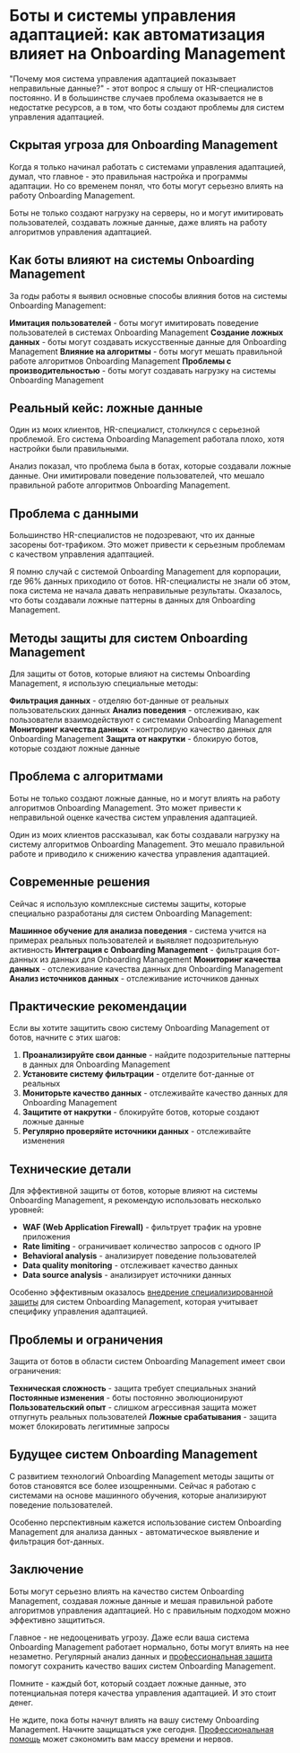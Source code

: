 # Боты и системы управления адаптацией: как автоматизация влияет на Onboarding Management

"Почему моя система управления адаптацией показывает неправильные данные?" - этот вопрос я слышу от HR-специалистов постоянно. И в большинстве случаев проблема оказывается не в недостатке ресурсов, а в том, что боты создают проблемы для систем управления адаптацией.

## Скрытая угроза для Onboarding Management

Когда я только начинал работать с системами управления адаптацией, думал, что главное - это правильная настройка и программы адаптации. Но со временем понял, что боты могут серьезно влиять на работу Onboarding Management.

Боты не только создают нагрузку на серверы, но и могут имитировать пользователей, создавать ложные данные, даже влиять на работу алгоритмов управления адаптацией.

## Как боты влияют на системы Onboarding Management

За годы работы я выявил основные способы влияния ботов на системы Onboarding Management:

**Имитация пользователей** - боты могут имитировать поведение пользователей в системах Onboarding Management
**Создание ложных данных** - боты могут создавать искусственные данные для Onboarding Management
**Влияние на алгоритмы** - боты могут мешать правильной работе алгоритмов Onboarding Management
**Проблемы с производительностью** - боты могут создавать нагрузку на системы Onboarding Management

## Реальный кейс: ложные данные

Один из моих клиентов, HR-специалист, столкнулся с серьезной проблемой. Его система Onboarding Management работала плохо, хотя настройки были правильными.

Анализ показал, что проблема была в ботах, которые создавали ложные данные. Они имитировали поведение пользователей, что мешало правильной работе алгоритмов Onboarding Management.

## Проблема с данными

Большинство HR-специалистов не подозревают, что их данные засорены бот-трафиком. Это может привести к серьезным проблемам с качеством управления адаптацией.

Я помню случай с системой Onboarding Management для корпорации, где 96% данных приходило от ботов. HR-специалисты не знали об этом, пока система не начала давать неправильные результаты. Оказалось, что боты создавали ложные паттерны в данных для Onboarding Management.

## Методы защиты для систем Onboarding Management

Для защиты от ботов, которые влияют на системы Onboarding Management, я использую специальные методы:

**Фильтрация данных** - отделяю бот-данные от реальных пользовательских данных
**Анализ поведения** - отслеживаю, как пользователи взаимодействуют с системами Onboarding Management
**Мониторинг качества данных** - контролирую качество данных для Onboarding Management
**Защита от накрутки** - блокирую ботов, которые создают ложные данные

## Проблема с алгоритмами

Боты не только создают ложные данные, но и могут влиять на работу алгоритмов Onboarding Management. Это может привести к неправильной оценке качества систем управления адаптацией.

Один из моих клиентов рассказывал, как боты создавали нагрузку на систему алгоритмов Onboarding Management. Это мешало правильной работе и приводило к снижению качества управления адаптацией.

## Современные решения

Сейчас я использую комплексные системы защиты, которые специально разработаны для систем Onboarding Management:

**Машинное обучение для анализа поведения** - система учится на примерах реальных пользователей и выявляет подозрительную активность
**Интеграция с Onboarding Management** - фильтрация бот-данных из данных для Onboarding Management
**Мониторинг качества данных** - отслеживание качества данных для Onboarding Management
**Анализ источников данных** - отслеживание источников данных

## Практические рекомендации

Если вы хотите защитить свою систему Onboarding Management от ботов, начните с этих шагов:

1. **Проанализируйте свои данные** - найдите подозрительные паттерны в данных для Onboarding Management
2. **Установите систему фильтрации** - отделите бот-данные от реальных
3. **Мониторьте качество данных** - отслеживайте качество данных для Onboarding Management
4. **Защитите от накрутки** - блокируйте ботов, которые создают ложные данные
5. **Регулярно проверяйте источники данных** - отслеживайте изменения

## Технические детали

Для эффективной защиты от ботов, которые влияют на системы Onboarding Management, я рекомендую использовать несколько уровней:

- **WAF (Web Application Firewall)** - фильтрует трафик на уровне приложения
- **Rate limiting** - ограничивает количество запросов с одного IP
- **Behavioral analysis** - анализирует поведение пользователей
- **Data quality monitoring** - отслеживает качество данных
- **Data source analysis** - анализирует источники данных

Особенно эффективным оказалось [внедрение специализированной защиты](https://progaem.com/ustanovka-antibота-usluga-po-zashhite-ot-botов-vashih-sajtов-na-различных-cms-системах.html) для систем Onboarding Management, которая учитывает специфику управления адаптацией.

## Проблемы и ограничения

Защита от ботов в области систем Onboarding Management имеет свои ограничения:

**Техническая сложность** - защита требует специальных знаний
**Постоянные изменения** - боты постоянно эволюционируют
**Пользовательский опыт** - слишком агрессивная защита может отпугнуть реальных пользователей
**Ложные срабатывания** - защита может блокировать легитимные запросы

## Будущее систем Onboarding Management

С развитием технологий Onboarding Management методы защиты от ботов становятся все более изощренными. Сейчас я работаю с системами на основе машинного обучения, которые анализируют поведение пользователей.

Особенно перспективным кажется использование систем Onboarding Management для анализа данных - автоматическое выявление и фильтрация бот-данных.

## Заключение

Боты могут серьезно влиять на качество систем Onboarding Management, создавая ложные данные и мешая правильной работе алгоритмов управления адаптацией. Но с правильным подходом можно эффективно защититься.

Главное - не недооценивать угрозу. Даже если ваша система Onboarding Management работает нормально, боты могут влиять на нее незаметно. Регулярный анализ данных и [профессиональная защита](https://progaem.com/ustanovka-antibота-usluga-po-zashhite-ot-botов-vashih-sajtов-na-различных-cms-системах.html) помогут сохранить качество ваших систем Onboarding Management.

Помните - каждый бот, который создает ложные данные, это потенциальная потеря качества управления адаптацией. И это стоит денег.

Не ждите, пока боты начнут влиять на вашу систему Onboarding Management. Начните защищаться уже сегодня. [Профессиональная помощь](https://progaem.com/ustanovka-antibота-usluga-po-zashhite-ot-botов-vashih-sajtов-na-различных-cms-системах.html) может сэкономить вам массу времени и нервов.
